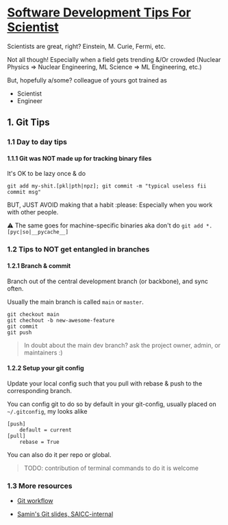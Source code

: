 # [Software Development Tips For Scientist](https://github.com/escorciav/dev-tips-for-scientist)

Scientists are great, right?
Einstein, M. Curie, Fermi, etc.

Not all though!
Especially when a field gets trending &/Or crowded (Nuclear Physics => Nuclear Engineering, ML Science => ML Engineering, etc.)

But, hopefully a/some? colleague of yours got trained as
- Scientist
- Engineer

## 1. Git Tips

### 1.1 Day to day tips

#### 1.1.1 Git was NOT made up for tracking binary files

It's OK to be lazy once & do

`git add my-shit.[pkl|pth|npz]; git commit -m "typical useless fii commit msg"`

BUT, JUST AVOID making that a habit :please:
Especially when you work with other people. 

:warning: The same goes for machine-specific binaries aka don't do `git add *.[pyc|so|__pycache__]`

### 1.2 Tips to NOT get entangled in branches

#### 1.2.1 Branch & commit

Branch out of the central development branch (or backbone), and sync often.

Usually the main branch is called `main` or `master`.

```
git checkout main
git chechout -b new-awesome-feature
git commit
git push
```

> In doubt about the main dev branch? ask the project owner, admin, or maintainers  :)

#### 1.2.2 Setup your git config

Update your local config such that you pull with rebase & push to the corresponding branch.

You can config git to do so by default in your git-config, usually placed on `~/.gitconfig`, my looks alike

```text
[push]
    default = current
[pull]
    rebase = True
```

You can also do it per repo or global.

> TODO: contribution of terminal commands to do it is welcome

### 1.3 More resources

- [Git workflow](https://git-scm.com/docs/gitworkflows#:~:text=gitworkflows%20-%20An%20overview%20of%20recommended%20workflows%20with%20Git.%20SYNOPSIS.)

- [Samin's Git slides, SAICC-internal]()
